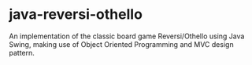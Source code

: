# java-reversi-othello
An implementation of the classic board game Reversi/Othello using Java Swing, making use of Object Oriented Programming and MVC design pattern.
